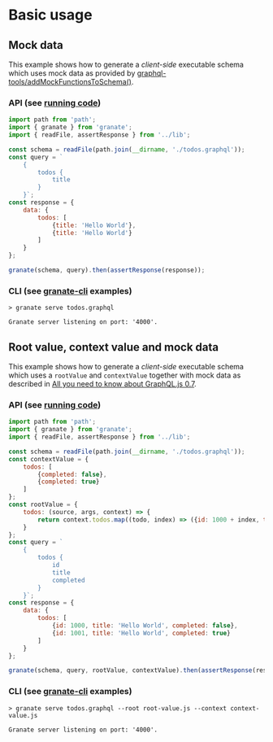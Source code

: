 # Basic usage

## Mock data
This example shows how to generate a *client-side* executable schema which uses mock data as provided by 
[graphql-tools/addMockFunctionsToSchema()](https://github.com/apollostack/graphql-tools/blob/master/src/index.js).

### API (see [running code](mock-data.js))

```js
import path from 'path';
import { granate } from 'granate';
import { readFile, assertResponse } from '../lib';

const schema = readFile(path.join(__dirname, './todos.graphql'));
const query = `
    { 
        todos {
            title
        }
    }`;
const response = {
    data: {
        todos: [
            {title: 'Hello World'},
            {title: 'Hello World'}
        ]
    }
};

granate(schema, query).then(assertResponse(response));
```

### CLI (see [granate-cli](https://github.com/almilo/granate-cli) examples)

```
> granate serve todos.graphql

Granate server listening on port: '4000'.
```

## Root value, context value and mock data
This example shows how to generate a *client-side* executable schema which uses a ```rootValue``` and ```contextValue```
together with mock data as described in
[All you need to know about GraphQL.js 0.7](https://medium.com/apollo-stack/all-you-need-to-know-about-graphql-js-0-7-921e75dd7fd1).

### API (see [running code](root-value.js))

```js
import path from 'path';
import { granate } from 'granate';
import { readFile, assertResponse } from '../lib';

const schema = readFile(path.join(__dirname, './todos.graphql'));
const contextValue = {
    todos: [
        {completed: false},
        {completed: true}
    ]
};
const rootValue = {
    todos: (source, args, context) => {
        return context.todos.map((todo, index) => ({id: 1000 + index, title: todo.title, completed: todo.completed}))
    }
};
const query = `
    { 
        todos {
            id
            title
            completed
        }
    }`;
const response = {
    data: {
        todos: [
            {id: 1000, title: 'Hello World', completed: false},
            {id: 1001, title: 'Hello World', completed: true}
        ]
    }
};

granate(schema, query, rootValue, contextValue).then(assertResponse(response));
```

### CLI (see [granate-cli](https://github.com/almilo/granate-cli) examples)

```
> granate serve todos.graphql --root root-value.js --context context-value.js

Granate server listening on port: '4000'.
```

